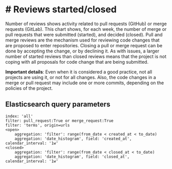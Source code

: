 # \# Reviews started/closed

Number of reviews shows activity related to pull requests (GitHub) or merge requests (GitLab). This chart shows, for each week, the number of merge or pull requests that were submitted (started), and decided (closed). Pull and merge reviews are the mechanism used for reviewing code changes that are proposed to enter repositories. Closing a pull or merge request can be done by accepting the change, or by declining it. As with issues, a larger number of started reviews than closed reviews means that the project is not coping with all proposals for code change that are being submitted.

**Important details**: Even when it is considered a good practice, not all projects are using it, or not for all changes. Also, the code changes in a merge or pull request may include one or more commits, depending on the policies of the project.

## Elasticsearch query parameters
```
index: 'all'
filter: pull_request:True or merge_request:True
filter: 'terms', origin=urls
<open>
    aggregation: 'filter': range(from_date < created_at < to_date)
    aggregation: 'date_histogram', field: 'created_at', calendar_interval: '1w'
<closed>
    aggregation: 'filter': range(from_date < closed_at < to_date)
    aggregation: 'date_histogram', field: 'closed_at', calendar_interval: '1w'
```
